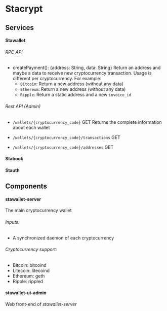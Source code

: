 # Stacrypt

## Services
#### Stawallet

###### RPC API
* createPayment(): {address: String, data: String}
Return an address and maybe a data to receive new cryptocurrency transaction.
Usage is different per cryptocurrency. For example: 
    * `Bitcoin`: Return a new address (without any data)
    * `Ethereum`: Return a new address (without any data)
    * `Ripple`: Return a static address and a new `invoice_id`

###### Rest API (Admin)
* `/wallets/{cryptocurrency_code}` GET
Returns the complete information about each wallet

* `/wallets/{cryptocurrency_code}/transactions` GET
* `/wallets/{cryptocurrency_code}/addresses` GET


#### Stabook


#### Stauth

## Components
#### stawallet-server
The main cryptocurrency wallet

###### Inputs:
* A synchronized daemon of each cryptocurrency

###### Cryptocurrency support:
* Bitcoin: bitcoind
* Litecoin: litecoind
* Ethereum: geth
* Ripple: rippled

#### stawallet-ui-admin
Web front-end of *stawallet-server*

